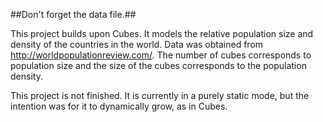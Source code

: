 ##Don't forget the data file.##

This project builds upon Cubes. It models the relative population size and density of the countries in the world. Data was obtained from http://worldpopulationreview.com/. The number of cubes corresponds to population size and the size of the cubes corresponds to the population density.

This project is not finished. It is currently in a purely static mode, but the intention was for it to dynamically grow, as in Cubes.
